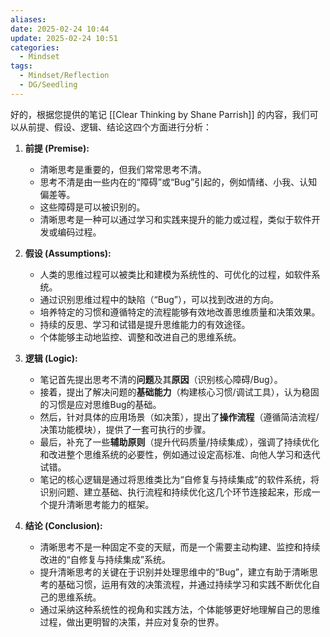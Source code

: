```yaml
---
aliases:
date: 2025-02-24 10:44
update: 2025-02-24 10:51
categories:
  - Mindset
tags:
  - Mindset/Reflection
  - DG/Seedling
---
```

好的，根据您提供的笔记 [[Clear Thinking by Shane Parrish]] 的内容，我们可以从前提、假设、逻辑、结论这四个方面进行分析：

1.  **前提 (Premise):**
    *   清晰思考是重要的，但我们常常思考不清。
    *   思考不清是由一些内在的“障碍”或“Bug”引起的，例如情绪、小我、认知偏差等。
    *   这些障碍是可以被识别的。
    *   清晰思考是一种可以通过学习和实践来提升的能力或过程，类似于软件开发或编码过程。

2.  **假设 (Assumptions):**
    *   人类的思维过程可以被类比和建模为系统性的、可优化的过程，如软件系统。
    *   通过识别思维过程中的缺陷（“Bug”），可以找到改进的方向。
    *   培养特定的习惯和遵循特定的流程能够有效地改善思维质量和决策效果。
    *   持续的反思、学习和试错是提升思维能力的有效途径。
    *   个体能够主动地监控、调整和改进自己的思维系统。

3.  **逻辑 (Logic):**
    *   笔记首先提出思考不清的**问题**及其**原因**（识别核心障碍/Bug）。
    *   接着，提出了解决问题的**基础能力**（构建核心习惯/调试工具），认为稳固的习惯是应对思维Bug的基础。
    *   然后，针对具体的应用场景（如决策），提出了**操作流程**（遵循简洁流程/决策功能模块），提供了一套可执行的步骤。
    *   最后，补充了一些**辅助原则**（提升代码质量/持续集成），强调了持续优化和改进整个思维系统的必要性，例如通过设定高标准、向他人学习和迭代试错。
    *   笔记的核心逻辑是通过将思维类比为“自修复与持续集成”的软件系统，将识别问题、建立基础、执行流程和持续优化这几个环节连接起来，形成一个提升清晰思考能力的框架。

4.  **结论 (Conclusion):**
    *   清晰思考不是一种固定不变的天赋，而是一个需要主动构建、监控和持续改进的“自修复与持续集成”系统。
    *   提升清晰思考的关键在于识别并处理思维中的“Bug”，建立有助于清晰思考的基础习惯，运用有效的决策流程，并通过持续学习和实践不断优化自己的思维系统。
    *   通过采纳这种系统性的视角和实践方法，个体能够更好地理解自己的思维过程，做出更明智的决策，并应对复杂的世界。
